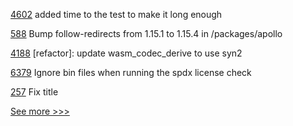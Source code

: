 
[4602](https://github.com/hyperledger/fabric/pull/4602) added time to the test to make it long enough

[588](https://github.com/hyperledger-labs/fabric-operations-console/pull/588) Bump follow-redirects from 1.15.1 to 1.15.4 in /packages/apollo

[4188](https://github.com/hyperledger/iroha/pull/4188) [refactor]: update wasm_codec_derive to use syn2

[6379](https://github.com/hyperledger/besu/pull/6379) Ignore bin files when running the spdx license check

[257](https://github.com/hyperledger-labs/hyperledger-labs.github.io/pull/257) Fix title


[See more >>>](https://start-here.hyperledger.org/pull-requests)
